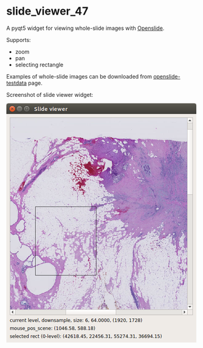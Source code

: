 # slide_viewer_47
A pyqt5 widget for viewing whole-slide images with [Openslide](http://openslide.org).

Supports:
- zoom
- pan
- selecting rectangle

Examples of whole-slide images can be downloaded from [openslide-testdata](http://openslide.cs.cmu.edu/download/openslide-testdata) page.

Screenshot of slide viewer widget:

![screenshot](/app_screen.png)
